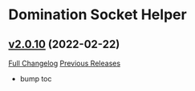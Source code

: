 # Domination Socket Helper

## [v2.0.10](https://github.com/WatchThemFall/SocketHelper/tree/v2.0.10) (2022-02-22)
[Full Changelog](https://github.com/WatchThemFall/SocketHelper/compare/v2.0.9...v2.0.10) [Previous Releases](https://github.com/WatchThemFall/SocketHelper/releases)

- bump toc  
